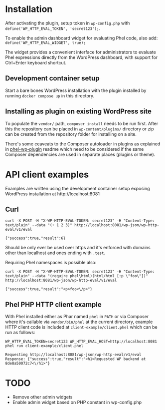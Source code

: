 # Installation

After activating the plugin, setup token in `wp-config.php` with `define('WP_HTTP_EVAL_TOKEN', 'secret123');`.

To enable the admin dashboard widget for evaluating Phel code, also add:
`define('WP_HTTP_EVAL_WIDGET', true);`

The widget provides a convenient interface for administrators to evaluate Phel expressions directly from the WordPress dashboard, with support for Ctrl+Enter keyboard shortcut.

## Development container setup

Start a bare bones WordPress installation with the plugin installed by running `docker compose up` in this directory.

## Installing as plugin on existing WordPress site

To populate the `vendor/` path, `composer install` needs to be run first. After this the repository can be placed in `wp-content/plugins/` directory or zip can be created from the repository folder for installing on a site.

There's some ceaveats to the Composer autoloader in plugins as explained in [phel-wp-plugin](https://github.com/jasalt/phel-wp-plugin) readme which need to be considered if the same Composer dependencies are used in separate places (plugins or theme).

# API client examples

Examples are written using the development container setup exposing WordPress installation at http://localhost:8081

## Curl

```
curl -X POST -H "X-WP-HTTP-EVAL-TOKEN: secret123" -H "Content-Type: text/plain" --data "(+ 1 2 3)" http://localhost:8081/wp-json/wp-http-eval/v1/eval

{"success":true,"result":6}
```

Should be only ever be used over https and it's enforced with domains other than localhost and ones ending with `.test`.

Requiring Phel namespaces is possible also:
```
curl -X POST -H "X-WP-HTTP-EVAL-TOKEN: secret123" -H "Content-Type: text/plain" --data "(require phel\html)(html/html [:p \"foo\"])" http://localhost:8081/wp-json/wp-http-eval/v1/eval

{"success":true,"result":"<p>foo<\/p>"}
```

## Phel PHP HTTP client example

With Phel installed either as Phar named `phel` in `PATH` or via Composer where it's callable via `vendor/bin/phel` at the current directory, example HTTP client code is included at `client-example/client.phel` which can be run as follows:

```
WP_HTTP_EVAL_TOKEN=secret123 WP_HTTP_EVAL_HOST=http://localhost:8081 phel run client-example/client.phel

Requesting http://localhost:8081/wp-json/wp-http-eval/v1/eval
Response: {"success":true,"result":"<h1>Requested WP backend at 8de8a50072c7<\/h1>"}
```

# TODO
- Remove other admin widgets
- Enable admin widget based on PHP constant in wp-config.php
